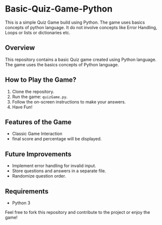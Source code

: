 # Basic-Quiz-Game-Python
This is a simple Quiz Game build using Python. The game uses basics concepts of python language. It do not involve concepts like Error Handling, Loops or lists or dictionaries etc.

## Overview

This repository contains a basic Quiz game created using Python language. The game uses the basics concepts of Python language.

## How to Play the Game?

1. Clone the repository.
2. Run the game: `quizGame.py`.
3. Follow the on-screen instructions to make your answers.
4. Have Fun!

## Features of the Game

- Classic Game Interaction
- final score and percentage will be displayed.

## Future Improvements

- Implement error handling for invalid input.
- Store questions and answers in a separate file.
- Randomize question order.

## Requirements

- Python 3

Feel free to fork this repository and contribute to the project or enjoy the game!
